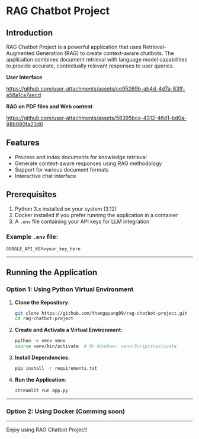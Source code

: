 # RAG Chatbot Project

## Introduction

RAG Chatbot Project is a powerful application that uses Retrieval-Augmented Generation (RAG) to create context-aware chatbots. The application combines document retrieval with language model capabilities to provide accurate, contextually relevant responses to user queries.

**User Interface**

https://github.com/user-attachments/assets/ce95269b-ab4d-4d7a-83ff-a58a1ca7aecd

**RAG on PDF files and Web content**

https://github.com/user-attachments/assets/58395bce-4312-46d1-bd0a-98b880fa23d6


## Features
- Process and index documents for knowledge retrieval
- Generate context-aware responses using RAG methodology
- Support for various document formats
- Interactive chat interface

## Prerequisites
1. Python 3.x installed on your system (3.12)
2. Docker installed if you prefer running the application in a container
3. A `.env` file containing your API keys for LLM integration

### Example `.env` file:
```
GOOGLE_API_KEY=your_key_here
```

---

## Running the Application

### Option 1: Using Python Virtual Environment

1. **Clone the Repository**:
    ```bash
    git clone https://github.com/thangquang09/rag-chatbot-project.git
    cd rag-chatbot-project
    ```

2. **Create and Activate a Virtual Environment**:
    ```bash
    python -m venv venv
    source venv/bin/activate  # On Windows: venv\Scripts\activate
    ```

3. **Install Dependencies**:
    ```bash
    pip install -r requirements.txt
    ```

4. **Run the Application**:
    ```bash
    streamlit run app.py
    ```

---

### Option 2: Using Docker (Comming soon)

---

Enjoy using RAG Chatbot Project!
